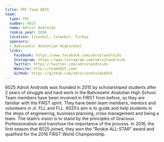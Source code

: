 ```yaml
---
title: FRC Team 6025
team:
  type: FRC
  number: 6025
  name: Adroit Androids
  rookie_year: 2016
  location: Istanbul, Istanbul, Turkey
  sponsors:
  - Bahcesehir Anatolian Highschool
  links:
    Facebook: https://www.facebook.com/adroitandroids
    Instagram: https://www.instagram.com/adroitandroids
    Twitter: https://twitter.com/adroitandroids
    Website: http://team6025.com/
    GitHub: https://github.com/adroitandroids6025
---
```


6025 Adroit Androids was founded in 2015 by scholarshiped students after 2 years of struggle and hard work in the Bahcesehir Anatolian High School. Team members have been involved in FIRST from before, so they are familiar with the FIRST spirit. They have been team members, mentors and volunteers in Jr. FLL and FLL. 6025’s aim is to guide and help students in the steps of engineering, business planning, crisis management and being a team. The team’s vision is to stand by the principles of Gracious Professionalism and transfuse the importance of the process.
In 2016, the first season that 6025 joined, they won the “Rookie ALL-STAR” award and qualified for the 2016 FIRST World Championship.